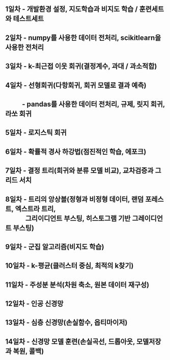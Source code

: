 ## 1일차 - 개발환경 설정, 지도학습과 비지도 학습 / 훈련세트와 테스트세트
## 2일차 - numpy를 사용한 데이터 전처리, scikitlearn을 사용한 전처리
## 3일차 - k-최근접 이웃 회귀(결정계수, 과대 / 과소적합)
## 4일차 - 선형회귀(다항회귀, 회귀 모델로 결과 예측)
## &ensp;&emsp;&emsp;- pandas를 사용한 데이터 전처리, 규제, 릿지 회귀, 라쏘 회귀
## 5일차 - 로지스틱 회귀
## 6일차 - 확률적 경사 하강법(점진적인 학습, 에포크)
## 7일차 - 결정 트리(회귀와 분류 모델 비교), 교차검증과 그리드 서치
## 8일차 - 트리의 앙상블(정형과 비정형 데이터, 랜덤 포레스트, 엑스트라 트리, <br>&emsp;&emsp;&emsp;그리이디언트 부스팅, 히스토그램 기반 그레이디언트 부스팅)
## 9일차 - 군집 알고리즘(비지도 학습)
## 10일차 - k-평균(클러스터 중심, 최적의 k찾기)
## 11일차 - 주성분 분석(차원 축소, 원본 데이터 재구성)
## 12일차 - 인공 신경망
## 13일차 - 심층 신경망(손실함수, 옵티마이저)
## 14일차 - 신경망 모델 훈련(손실곡선, 드롭아웃, 모델저장과 복원, 콜백)
